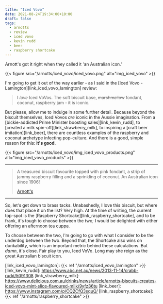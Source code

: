 ```yaml
---
title: "Iced Vovo"
date: 2021-08-24T19:34:00+10:00
draft: false
tags:
  - arnotts
  - review
  - iced vovo
  - kevin rudd
  - beer
  - raspberry shortcake
---
```


Arnott's got it right when they called it 'an Australian icon.'

<!--more-->

{{< figure src="/arnotts/iced_vovo/iced_vovo.png" alt="img_iced_vovo" >}}

I'm going to get it out of the way earlier - as I said in the [Iced Vovo - Lamington][link_iced_vovo_lamington] review:

> I _love_ Iced VoVos. The soft biscuit base, ~~marshmallow~~ fondant, coconut, raspberry jam - it is iconic.

But please, allow me to indulge in some further detail. Because beyond the biscuit themselves, Iced Vovos _are_ iconic in the Aussie imagination. From a [bickie-addicted Prime Minister boosting sales][link_kevin_rudd], to [created a milk spin-off][link_strawberry_milk], to inspiring a [craft beer imitation][link_beer], there are countless examples of the raspberry and coconut archetype infecting pop-culture. And there is a good, simple reason for this: **it's good.**

{{< figure src="/arnotts/iced_vovo/img_iced_vovo_products.png" alt="img_iced_vovo_products" >}}

---

> A treasured biscuit favourite topped with pink fondant, a strip of jammy raspberry filling and a sprinkling of coconut. An Australian icon since 1906!
>
> [Arnott's][link_iced_vovo]

---

So, let's get down to brass tacks. Unabashedly, I love this biscuit, but where does that place it on the list? Very high. At the time of writing, the current top-spot is the [Raspberry Shortcake][link_raspberry_shortcake], and to be frank, it's tough to choose between the two; I would be delighted with either offering an afternoon tea cuppa. 

To choose between the two, I'm going to go with what I consider to be the underdog between the two. Beyond that, the Shortcake also wins on dunkability, which is an important metric behind these calculations. But _damn_, it's close. Fair play to you, Iced VoVo. Long may she reign as the great Australian biscuit icon.





[link_iced_vovo]: https://www.arnotts.com/products/fancy-and-cream-biscuits/fancy-biscuits/iced-vovo
[link_iced_vovo_lamington]: {{< ref "/arnotts/iced_vovo_lamington" >}}
[link_kevin_rudd]: https://www.abc.net.au/news/2013-11-14/crabb-rudd/5091308
[link_strawberry_milk]: https://www.delicious.com.au/drinks/news/article/arnotts-biscuits-creates-iced-vovo-mint-slice-flavoured-milk/9yfz36tu
[link_beer]: https://www.instagram.com/p/CQ2CfQ3squQ/
[link_raspberry_shortcake]: {{< ref "/arnotts/raspberry_shortcake" >}}